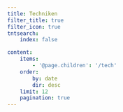 ```yaml
---
title: Techniken
filter_title: true
filter_icon: true
tntsearch:
    index: false

content:
    items: 
        - '@page.children': '/tech'
    order:
        by: date
        dir: desc
    limit: 12
    pagination: true
---
```

